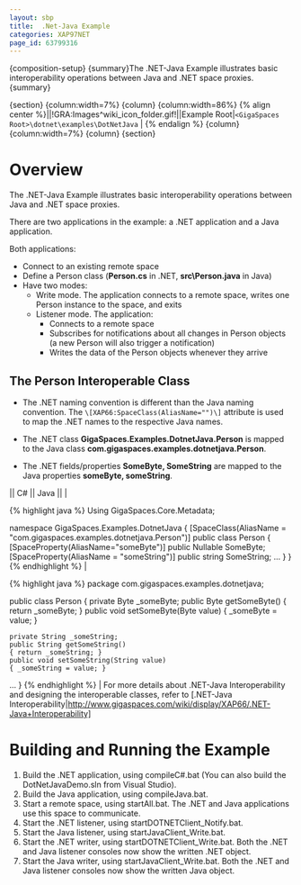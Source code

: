 ```yaml
---
layout: sbp
title:  .Net-Java Example
categories: XAP97NET
page_id: 63799316
---
```


{composition-setup}
{summary}The .NET-Java  Example illustrates basic interoperability operations between Java and .NET space proxies.{summary}

{section}
{column:width=7%}
{column}
{column:width=86%}
{% align center %}||!GRA:Images^wiki_icon_folder.gif!||Example Root|`<GigaSpaces Root>\dotnet\examples\DotNetJava` |
{% endalign %}
{column}
{column:width=7%}
{column}
{section}

# Overview

The .NET-Java  Example illustrates basic interoperability operations between Java and .NET space proxies.

There are two applications in the example: a .NET application and a Java application.

Both applications:
- Connect to an existing remote space
- Define a Person class (**Person.cs** in .NET, **src\Person.java** in Java)
- Have two modes:
    - Write mode. The application connects to a remote space, writes one Person instance to the space, and exits
    - Listener mode. The application:
        - Connects to a remote space
        - Subscribes for notifications about all changes in Person objects (a new Person will also trigger a notification)
        - Writes the data of the Person objects whenever they arrive

## The Person Interoperable Class

- The .NET naming convention is different than the Java naming convention.
The `\[XAP66:SpaceClass(AliasName="")\]` attribute is used to map the .NET names to the respective Java names.

- The .NET class **GigaSpaces.Examples.DotnetJava.Person** is mapped to the Java class **com.gigaspaces.examples.dotnetjava.Person**.

- The .NET fields/properties **SomeByte, SomeString** are mapped to the Java properties **someByte, someString**.

|| C# || Java ||
|

{% highlight java %}
Using GigaSpaces.Core.Metadata;

namespace GigaSpaces.Examples.DotnetJava
{
    [SpaceClass(AliasName = "com.gigaspaces.examples.dotnetjava.Person")]
    public class Person
    {
    [SpaceProperty(AliasName="someByte")]
    public Nullable<byte> SomeByte;
    [SpaceProperty(AliasName = "someString")]
    public string SomeString;
...
    }
}
{% endhighlight %}
|

{% highlight java %}
package com.gigaspaces.examples.dotnetjava;

public class Person
{
    private Byte _someByte;
    public Byte getSomeByte()
    { return _someByte; }
    public void setSomeByte(Byte value)
    { _someByte = value; }

    private String _someString;
    public String getSomeString()
    { return _someString; }
    public void setSomeString(String value)
    { _someString = value; }
...
}
{% endhighlight %}
|
For more details about .NET-Java Interoperability and designing the interoperable classes, refer to [.NET-Java Interoperability|http://www.gigaspaces.com/wiki/display/XAP66/.NET-Java+Interoperability]

# Building and Running the Example
1. Build the .NET application, using compileC#.bat (You can also build the DotNetJavaDemo.sln from Visual Studio).
2. Build the Java application, using compileJava.bat.
3. Start a remote space, using startAll.bat. The .NET and Java applications use this space to communicate.
4. Start the .NET listener, using startDOTNETClient_Notify.bat.
5. Start the Java listener, using startJavaClient_Write.bat.
6. Start the .NET writer, using startDOTNETClient_Write.bat. Both the .NET and Java listener consoles now show the written .NET object.
7. Start the Java writer, using startJavaClient_Write.bat. Both the .NET and Java listener consoles now show the written Java object.